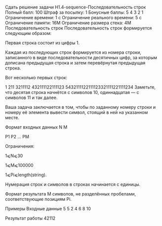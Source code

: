 Сдать решение задачи H1.4-sequence-Последовательность строк
Полный балл:	100
Штраф за посылку:	1
Бонусные баллы:	5 4 3 2 1
Ограничение времени:	1 с
Ограничение реального времени:	5 с
Ограничение памяти:	16M
Ограничение размера стека:	4M
Последовательность строк
Последовательность строк формируется следующим образом:

Первая строка состоит из цифры 1.

Каждая из последующих строк формируется из номера строки, записанного в виде последовательности десятичных цифр, за которым дописана предыдущая строка и затем перевёрнутая предыдущая строка.

Вот несколько первых строк:

1
211
3211112
432111122111123
5432111122111123321111221111234
Заметьте, что десятая строка начнётся с символов 10, одиннадцатая — с символов 11 и так далее.

Ваша задача заключается в том, чтобы по заданному номеру строки и номеру её элемента вывести символ, стоящий в ней на указанном месте.

Формат входных данных
N M

P1 P2 ... PM

Ограничения:

1⩽N⩽30

1⩽M⩽100000

1⩽Pi⩽length(string).

Нумерация строк и символов в строках начинается с единицы.

Формат результата
M символов, не разделённых пробелами, соответствующие позициям Pi.

Примеры
Входные данные
5 5
2 4 6 8 10
    
Результат работы
42112